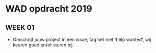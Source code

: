 # WAD opdracht 2019

## WEEK 01
* Omschrijf jouw project in een issue, tag het met 'help wanted', wij keuren goed en/of sturen bij.
